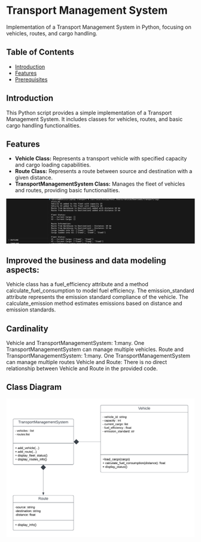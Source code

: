 # Transport Management System

Implementation of a Transport Management System in Python, focusing on vehicles, routes, and cargo handling.

## Table of Contents

- [Introduction](#introduction)
- [Features](#features)
- [Prerequisites](#prerequisites)


## Introduction

This Python script provides a simple implementation of a Transport Management System. It includes classes for vehicles, routes, and basic cargo handling functionalities.

## Features

- **Vehicle Class:** Represents a transport vehicle with specified capacity and cargo loading capabilities.
- **Route Class:** Represents a route between source and destination with a given distance.
- **TransportManagementSystem Class:** Manages the fleet of vehicles and routes, providing basic functionalities.

![Output](output.png)

## Improved the business and data modeling aspects:
Vehicle class has a fuel_efficiency attribute and a method calculate_fuel_consumption to model fuel efficiency.
The emission_standard attribute represents the emission standard compliance of the vehicle.
The calculate_emission method estimates emissions based on distance and emission standards.

## Cardinality

Vehicle and TransportManagementSystem: 1:many.
One TransportManagementSystem can manage multiple vehicles.
Route and TransportManagementSystem: 1:many.
One TransportManagementSystem can manage multiple routes 
Vehicle and Route:
There is no direct relationship between Vehicle and Route in the provided code.

## Class Diagram

![Class diagram](transport.png)



